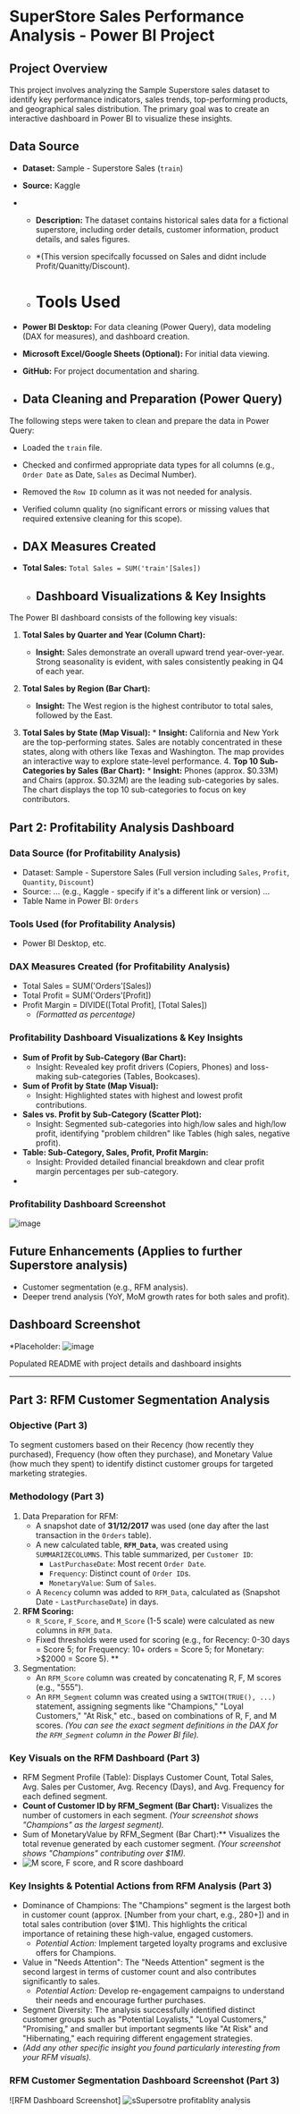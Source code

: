# SuperStore Sales Performance Analysis - Power BI Project

## Project Overview
This project involves analyzing the Sample Superstore sales dataset to identify key performance indicators, sales trends, top-performing products, and geographical sales distribution. The primary goal was to create an interactive dashboard in Power BI to visualize these insights.

## Data Source
*   **Dataset:** Sample - Superstore Sales (`train`)
*   **Source:** Kaggle 

*   *   **Description:** The dataset contains historical sales data for a fictional superstore, including order details, customer information, product details, and sales figures.
    *   *(This version specifcally focussed on Sales and didnt include Profit/Quanitty/Discount). 
 
    *   # Tools Used
*   **Power BI Desktop:** For data cleaning (Power Query), data modeling (DAX for measures), and dashboard creation.
*   **Microsoft Excel/Google Sheets (Optional):** For initial data viewing.
*   **GitHub:** For project documentation and sharing.

*  ## Data Cleaning and Preparation (Power Query)
The following steps were taken to clean and prepare the data in Power Query:
*   Loaded the `train` file.
*   Checked and confirmed appropriate data types for all columns (e.g., `Order Date` as Date, `Sales` as Decimal Number).
*   Removed the `Row ID` column as it was not needed for analysis.
*   Verified column quality (no significant errors or missing values that required extensive cleaning for this scope).

*   ## DAX Measures Created
*   **Total Sales:** `Total Sales = SUM('train'[Sales])`
  
 
    *   ## Dashboard Visualizations & Key Insights

The Power BI dashboard consists of the following key visuals:

1.  **Total Sales by Quarter and Year (Column Chart):**
    *   **Insight:** Sales demonstrate an overall upward trend year-over-year. Strong seasonality is evident, with sales consistently peaking in Q4 of each year. 
   
  
2.  **Total Sales by Region (Bar Chart):**
    *   **Insight:** The West region is the highest contributor to total sales, followed by the East.
  3.  **Total Sales by State (Map Visual):**
    *   **Insight:** California and New York are the top-performing states. Sales are notably concentrated in these states, along with others like Texas and Washington. The map provides an interactive way to explore state-level performance.
        4.  **Top 10 Sub-Categories by Sales (Bar Chart):**
    *   **Insight:** Phones (approx. $0.33M) and Chairs (approx. $0.32M) are the leading sub-categories by sales. The chart displays the top 10 sub-categories to focus on key contributors.

## Part 2: Profitability Analysis Dashboard

### Data Source (for Profitability Analysis)
*   Dataset: Sample - Superstore Sales (Full version including `Sales`, `Profit`, `Quantity`, `Discount`)
*   Source: ... (e.g., Kaggle - specify if it's a different link or version) ...
*   Table Name in Power BI: `Orders`

### Tools Used (for Profitability Analysis)
*   Power BI Desktop, etc.

### DAX Measures Created (for Profitability Analysis)
*   Total Sales = SUM('Orders'[Sales])
*   Total Profit = SUM('Orders'[Profit])
*   Profit Margin = DIVIDE([Total Profit], [Total Sales])
    *   *(Formatted as percentage)*

### Profitability Dashboard Visualizations & Key Insights
*   **Sum of Profit by Sub-Category (Bar Chart):**
    *   Insight: Revealed key profit drivers (Copiers, Phones) and loss-making sub-categories (Tables, Bookcases).
*   **Sum of Profit by State (Map Visual):**
    *   Insight: Highlighted states with highest and lowest profit contributions.
*   **Sales vs. Profit by Sub-Category (Scatter Plot):**
    *   Insight: Segmented sub-categories into high/low sales and high/low profit, identifying "problem children" like Tables (high sales, negative profit).
*   **Table: Sub-Category, Sales, Profit, Profit Margin:**
    *   Insight: Provided detailed financial breakdown and clear profit margin percentages per sub-category.
* 

### Profitability Dashboard Screenshot
![image](https://github.com/user-attachments/assets/1a58c09f-a717-4d63-9e5a-d087eb9267f3)


## Future Enhancements (Applies to further Superstore analysis)
*   Customer segmentation (e.g., RFM analysis).
*   Deeper trend analysis (YoY, MoM growth rates for both sales and profit).

## Dashboard Screenshot
*Placeholder:
![image](https://github.com/user-attachments/assets/ac142612-45e5-4576-a37d-2dbc515a6ce8)

Populated README with project details and dashboard insights


---

## Part 3: RFM Customer Segmentation Analysis

### Objective (Part 3)
To segment customers based on their Recency (how recently they purchased), Frequency (how often they purchase), and Monetary Value (how much they spent) to identify distinct customer groups for targeted marketing strategies.

### Methodology (Part 3)
1.  Data Preparation for RFM:
    *   A snapshot date of **31/12/2017** was used (one day after the last transaction in the `Orders` table).
    *   A new calculated table, **`RFM_Data`**, was created using `SUMMARIZECOLUMNS`. This table summarized, per `Customer ID`:
        *   `LastPurchaseDate`: Most recent `Order Date`.
        *   `Frequency`: Distinct count of `Order ID`s.
        *   `MonetaryValue`: Sum of `Sales`.
    *   A `Recency` column was added to `RFM_Data`, calculated as (Snapshot Date - `LastPurchaseDate`) in days.
2.  **RFM Scoring:**
    *   `R_Score`, `F_Score`, and `M_Score` (1-5 scale) were calculated as new columns in `RFM_Data`.
    *   Fixed thresholds were used for scoring (e.g., for Recency: 0-30 days = Score 5; for Frequency: 10+ orders = Score 5; for Monetary: >$2000 = Score 5). **
3. Segmentation:
    *   An `RFM_Score` column was created by concatenating R, F, M scores (e.g., "555").
    *   An `RFM_Segment` column was created using a `SWITCH(TRUE(), ...)` statement, assigning segments like "Champions," "Loyal Customers," "At Risk," etc., based on combinations of R, F, and M scores. *(You can see the exact segment definitions in the DAX for the `RFM_Segment` column in the Power BI file).*

### Key Visuals on the RFM Dashboard (Part 3)
*   RFM Segment Profile (Table): Displays Customer Count, Total Sales, Avg. Sales per Customer, Avg. Recency (Days), and Avg. Frequency for each defined segment.
*   **Count of Customer ID by RFM_Segment (Bar Chart):** Visualizes the number of customers in each segment. *(Your screenshot shows "Champions" as the largest segment).*
*   Sum of MonetaryValue by RFM_Segment (Bar Chart):** Visualizes the total revenue generated by each customer segment. *(Your screenshot shows "Champions" contributing over $1M).*
*  ![M score, F score, and R score dashboard](https://github.com/user-attachments/assets/c822bcc1-5377-4191-b0bf-7088a4795458)


### Key Insights & Potential Actions from RFM Analysis (Part 3)
*   Dominance of Champions: The "Champions" segment is the largest both in customer count (approx. [Number from your chart, e.g., 280+]) and in total sales contribution (over $1M). This highlights the critical importance of retaining these high-value, engaged customers.
    *   *Potential Action:* Implement targeted loyalty programs and exclusive offers for Champions.
*   Value in "Needs Attention": The "Needs Attention" segment is the second largest in terms of customer count and also contributes significantly to sales.
    *   *Potential Action:* Develop re-engagement campaigns to understand their needs and encourage further purchases.
*   Segment Diversity: The analysis successfully identified distinct customer groups such as "Potential Loyalists," "Loyal Customers," "Promising," and smaller but important segments like "At Risk" and "Hibernating," each requiring different engagement strategies.
*   *(Add any other specific insight you found particularly interesting from your RFM visuals).*

### RFM Customer Segmentation Dashboard Screenshot (Part 3)
![RFM Dashboard Screenshot] ![sSupersotre profitablity analysis](https://github.com/user-attachments/assets/14b0a574-276d-4689-af7d-15706bdeb396)







